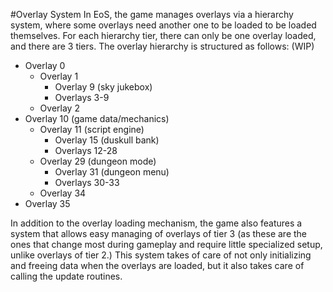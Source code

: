 #Overlay System
In EoS, the game manages overlays via a hierarchy system, where some overlays need another one to be loaded to be loaded themselves. For each hierarchy tier, there can only be one overlay loaded, and there are 3 tiers. The overlay hierarchy is structured as follows: (WIP)
- Overlay 0
    - Overlay 1
        - Overlay 9 (sky jukebox) 
        - Overlays 3-9
    - Overlay 2
- Overlay 10 (game data/mechanics)
    - Overlay 11 (script engine)
        - Overlay 15 (duskull bank) 
        - Overlays 12-28
    - Overlay 29 (dungeon mode)
        - Overlay 31 (dungeon menu) 
        - Overlays 30-33
    - Overlay 34 
- Overlay 35

In addition to the overlay loading mechanism, the game also features a system that allows easy managing of overlays of tier 3 (as these are the ones that change most during gameplay and require little specialized setup, unlike overlays of tier 2.) This system takes of care of not only initializing and freeing data when the overlays are loaded, but it also takes care of calling the update routines.
